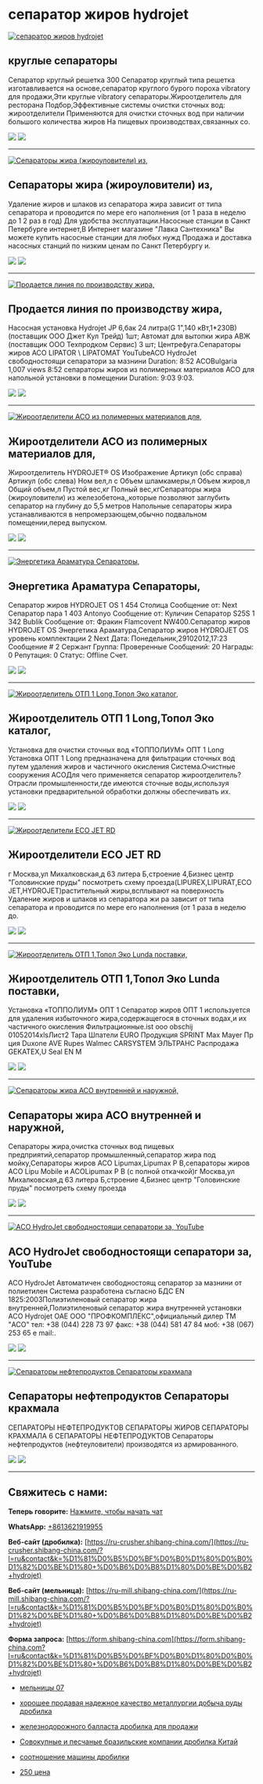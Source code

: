 # сепаратор жиров hydrojet

<a href="https://swt.shibang-china.com/?l=ru&img&k=%D1%81%D0%B5%D0%BF%D0%B0%D1%80%D0%B0%D1%82%D0%BE%D1%80+%D0%B6%D0%B8%D1%80%D0%BE%D0%B2+hydrojet" target="_blank">![сепаратор жиров hydrojet](http://static.shibang-china.com/all-800x300/321.jpg)</a>

## круглые сепараторы
Сепаратор круглый решетка 300 Сепаратор круглый типа решетка изготавливается на основе,сепаратор круглого бурого пороха vibratory для продажи,Эти круглые vibratory сепараторы.Жироотделитель для ресторана Подбор,Эффективные системы очистки сточных вод: жироотделители Применяются для очистки сточных вод при наличии большого количества жиров На пищевых производствах,связанных со.


<a href="https://whatsapp.shibangsoft.com/WhatsApp.php" target="_blank" title="WhatsApp">![](http://static.shibang-china.com/icon/whatsapp.png)</a> <a href="https://swt.shibang-china.com/?l=ru&icon&k=%D1%81%D0%B5%D0%BF%D0%B0%D1%80%D0%B0%D1%82%D0%BE%D1%80+%D0%B6%D0%B8%D1%80%D0%BE%D0%B2+hydrojet" target="_blank">![](http://static.shibang-china.com/icon/chat-ru.png)</a>

---

<a href="https://swt.shibang-china.com/?l=ru&img&k=%D1%81%D0%B5%D0%BF%D0%B0%D1%80%D0%B0%D1%82%D0%BE%D1%80+%D0%B6%D0%B8%D1%80%D0%BE%D0%B2+hydrojet" target="_blank">![Сепараторы жира (жироуловители) из,](http://static.shibang-china.com/all-800x300/1220.jpg)</a>

## Сепараторы жира (жироуловители) из,
Удаление жиров и шлаков из сепаратора жира зависит от типа сепаратора и проводится по мере его наполнения (от 1 раза в неделю до 1 2 раз в год) Для удобства эксплуатации.Насосные станции в Санкт Петербурге интернет,В Интернет магазине "Лавка Сантехника" Вы можете купить насосные станции для любых нужд Продажа и доставка насосных станций по низким ценам по Санкт Петербургу и.


<a href="https://whatsapp.shibangsoft.com/WhatsApp.php" target="_blank" title="WhatsApp">![](http://static.shibang-china.com/icon/whatsapp.png)</a> <a href="https://swt.shibang-china.com/?l=ru&icon&k=%D1%81%D0%B5%D0%BF%D0%B0%D1%80%D0%B0%D1%82%D0%BE%D1%80+%D0%B6%D0%B8%D1%80%D0%BE%D0%B2+hydrojet" target="_blank">![](http://static.shibang-china.com/icon/chat-ru.png)</a>

---

<a href="https://swt.shibang-china.com/?l=ru&img&k=%D1%81%D0%B5%D0%BF%D0%B0%D1%80%D0%B0%D1%82%D0%BE%D1%80+%D0%B6%D0%B8%D1%80%D0%BE%D0%B2+hydrojet" target="_blank">![Продается линия по производству жира,](http://static.shibang-china.com/all-800x300/757.jpg)</a>

## Продается линия по производству жира,
Насосная установка Hydrojet JP 6,бак 24 литра(G 1",140 кВт,1*230В) (поставщик ООО Джет Кул Трейд) 1шт; Автомат для вытопки жира АВЖ (поставщик ООО Техпродком Сервис) 3 шт; Центрефуга.Сепараторы жиров ACO LIPATOR \ LIPATOMAT YouTubeACO HydroJet свободностоящи сепаратори за мазнини Duration: 8:52 ACOBulgaria 1,007 views 8:52 сепараторы жиров из полимерных материалов ACO для напольной установки в помещении Duration: 9:03 9:03.


<a href="https://whatsapp.shibangsoft.com/WhatsApp.php" target="_blank" title="WhatsApp">![](http://static.shibang-china.com/icon/whatsapp.png)</a> <a href="https://swt.shibang-china.com/?l=ru&icon&k=%D1%81%D0%B5%D0%BF%D0%B0%D1%80%D0%B0%D1%82%D0%BE%D1%80+%D0%B6%D0%B8%D1%80%D0%BE%D0%B2+hydrojet" target="_blank">![](http://static.shibang-china.com/icon/chat-ru.png)</a>

---

<a href="https://swt.shibang-china.com/?l=ru&img&k=%D1%81%D0%B5%D0%BF%D0%B0%D1%80%D0%B0%D1%82%D0%BE%D1%80+%D0%B6%D0%B8%D1%80%D0%BE%D0%B2+hydrojet" target="_blank">![Жироотделители ACO из полимерных материалов для,](http://static.shibang-china.com/all-800x300/1428.jpg)</a>

## Жироотделители ACO из полимерных материалов для,
Жироотделитель HYDROJET® OS Изображение Артикул (обс справа) Артикул (обс слева) Ном вел,л с Объем шламкамеры,л Объем жиров,л Общий объем,л Пустой вес,кг Полный вес,кгСепараторы жира (жироуловители) из железобетона,,которые позволяют заглубить сепаратор на глубину до 5,5 метров Напольные сепараторы жира устанавливаются в непромерзающем,обычно подвальном помещении,перед выпуском.


<a href="https://whatsapp.shibangsoft.com/WhatsApp.php" target="_blank" title="WhatsApp">![](http://static.shibang-china.com/icon/whatsapp.png)</a> <a href="https://swt.shibang-china.com/?l=ru&icon&k=%D1%81%D0%B5%D0%BF%D0%B0%D1%80%D0%B0%D1%82%D0%BE%D1%80+%D0%B6%D0%B8%D1%80%D0%BE%D0%B2+hydrojet" target="_blank">![](http://static.shibang-china.com/icon/chat-ru.png)</a>

---

<a href="https://swt.shibang-china.com/?l=ru&img&k=%D1%81%D0%B5%D0%BF%D0%B0%D1%80%D0%B0%D1%82%D0%BE%D1%80+%D0%B6%D0%B8%D1%80%D0%BE%D0%B2+hydrojet" target="_blank">![Энергетика Араматура Сепараторы,](http://static.shibang-china.com/all-800x300/1156.jpg)</a>

## Энергетика Араматура Сепараторы,
Сепаратор жиров HYDROJET OS 1 454 Столица Сообщение от: Next Сепаратор пара 1 403 Antonyo Сообщение от: Куличин Сепаратор S25S 1 342 Bublik Сообщение от: Фракин Flamcovent NW400.Сепаратор жиров HYDROJET OS Энергетика Араматура,Сепаратор жиров HYDROJET OS уровень комплектации 2 Next Дата: Понедельник,29102012,17:23 Сообщение # 2 Сержант Группа: Проверенные Сообщений: 20 Награды: 0 Репутация: 0 Статус: Offline Cчет.


<a href="https://whatsapp.shibangsoft.com/WhatsApp.php" target="_blank" title="WhatsApp">![](http://static.shibang-china.com/icon/whatsapp.png)</a> <a href="https://swt.shibang-china.com/?l=ru&icon&k=%D1%81%D0%B5%D0%BF%D0%B0%D1%80%D0%B0%D1%82%D0%BE%D1%80+%D0%B6%D0%B8%D1%80%D0%BE%D0%B2+hydrojet" target="_blank">![](http://static.shibang-china.com/icon/chat-ru.png)</a>

---

<a href="https://swt.shibang-china.com/?l=ru&img&k=%D1%81%D0%B5%D0%BF%D0%B0%D1%80%D0%B0%D1%82%D0%BE%D1%80+%D0%B6%D0%B8%D1%80%D0%BE%D0%B2+hydrojet" target="_blank">![Жироотделитель ОТП 1 Long,Топол Эко каталог,](http://static.shibang-china.com/all-800x300/1241.jpg)</a>

## Жироотделитель ОТП 1 Long,Топол Эко каталог,
Установка для очистки сточных вод «ТОППОЛИУМ» ОПТ 1 Long Установка ОПТ 1 Long предназначена для фильтрации сточных вод путем удаления жиров и частичного окисления Система.Очистные сооружения ACOДля чего применяется сепаратор жироотделитель? Отрасли промышленности,где имеются сточные воды,используя установки предварительной обработки должны обеспечивать их.


<a href="https://whatsapp.shibangsoft.com/WhatsApp.php" target="_blank" title="WhatsApp">![](http://static.shibang-china.com/icon/whatsapp.png)</a> <a href="https://swt.shibang-china.com/?l=ru&icon&k=%D1%81%D0%B5%D0%BF%D0%B0%D1%80%D0%B0%D1%82%D0%BE%D1%80+%D0%B6%D0%B8%D1%80%D0%BE%D0%B2+hydrojet" target="_blank">![](http://static.shibang-china.com/icon/chat-ru.png)</a>

---

<a href="https://swt.shibang-china.com/?l=ru&img&k=%D1%81%D0%B5%D0%BF%D0%B0%D1%80%D0%B0%D1%82%D0%BE%D1%80+%D0%B6%D0%B8%D1%80%D0%BE%D0%B2+hydrojet" target="_blank">![Жироотделители ECO JET RD](http://static.shibang-china.com/all-800x300/1148.jpg)</a>

## Жироотделители ECO JET RD
г Москва,ул Михалковская,д 63 литера Б,строение 4,Бизнес центр "Головинские пруды" посмотреть схему проезда(LIPUREX,LIPURAT,ECO JET,HYDROJET)растительный жиры,всплывают на поверхность Удаление жиров и шлаков из сепаратора жи ра зависит от типа сепаратора и проводится по мере его наполнения (от 1 раза в неделю до.


<a href="https://whatsapp.shibangsoft.com/WhatsApp.php" target="_blank" title="WhatsApp">![](http://static.shibang-china.com/icon/whatsapp.png)</a> <a href="https://swt.shibang-china.com/?l=ru&icon&k=%D1%81%D0%B5%D0%BF%D0%B0%D1%80%D0%B0%D1%82%D0%BE%D1%80+%D0%B6%D0%B8%D1%80%D0%BE%D0%B2+hydrojet" target="_blank">![](http://static.shibang-china.com/icon/chat-ru.png)</a>

---

<a href="https://swt.shibang-china.com/?l=ru&img&k=%D1%81%D0%B5%D0%BF%D0%B0%D1%80%D0%B0%D1%82%D0%BE%D1%80+%D0%B6%D0%B8%D1%80%D0%BE%D0%B2+hydrojet" target="_blank">![Жироотделитель ОТП 1,Топол Эко Lunda поставки,](http://static.shibang-china.com/all-800x300/1513.jpg)</a>

## Жироотделитель ОТП 1,Топол Эко Lunda поставки,
Установка «ТОППОЛИУМ» ОПТ 1 Сепаратор жиров ОПТ 1 используется для удаления избыточного жира,содержащегося в сточных водах,и их частичного окисления Фильтрационные.ist ooo obschij 01052014xlsЛист2 Тара Шпатели EURO Продукция SPRINT Max Mayer Пр ция Duxone AVE Rupes Walmec CARSYSTEM ЭЛЬТРАНС Распродажа GEKATEX,U Seal EN M


<a href="https://whatsapp.shibangsoft.com/WhatsApp.php" target="_blank" title="WhatsApp">![](http://static.shibang-china.com/icon/whatsapp.png)</a> <a href="https://swt.shibang-china.com/?l=ru&icon&k=%D1%81%D0%B5%D0%BF%D0%B0%D1%80%D0%B0%D1%82%D0%BE%D1%80+%D0%B6%D0%B8%D1%80%D0%BE%D0%B2+hydrojet" target="_blank">![](http://static.shibang-china.com/icon/chat-ru.png)</a>

---

<a href="https://swt.shibang-china.com/?l=ru&img&k=%D1%81%D0%B5%D0%BF%D0%B0%D1%80%D0%B0%D1%82%D0%BE%D1%80+%D0%B6%D0%B8%D1%80%D0%BE%D0%B2+hydrojet" target="_blank">![Сепараторы жира ACO внутренней и наружной,](http://static.shibang-china.com/all-800x300/43.jpg)</a>

## Сепараторы жира ACO внутренней и наружной,
Сепараторы жира,очистка сточных вод пищевых предприятий,сепаратор промышленный,сепаратор жира под мойку,Сепараторы жиров АСО Lipumax,Lipumax P B,сепараторы жиров ACO Lipu Mobile и ACOLipumax P B (с полной откачкой)г Москва,ул Михалковская,д 63 литера Б,строение 4,Бизнес центр "Головинские пруды" посмотреть схему проезда


<a href="https://whatsapp.shibangsoft.com/WhatsApp.php" target="_blank" title="WhatsApp">![](http://static.shibang-china.com/icon/whatsapp.png)</a> <a href="https://swt.shibang-china.com/?l=ru&icon&k=%D1%81%D0%B5%D0%BF%D0%B0%D1%80%D0%B0%D1%82%D0%BE%D1%80+%D0%B6%D0%B8%D1%80%D0%BE%D0%B2+hydrojet" target="_blank">![](http://static.shibang-china.com/icon/chat-ru.png)</a>

---

<a href="https://swt.shibang-china.com/?l=ru&img&k=%D1%81%D0%B5%D0%BF%D0%B0%D1%80%D0%B0%D1%82%D0%BE%D1%80+%D0%B6%D0%B8%D1%80%D0%BE%D0%B2+hydrojet" target="_blank">![ACO HydroJet свободностоящи сепаратори за, YouTube](http://static.shibang-china.com/all-800x300/1157.jpg)</a>

## ACO HydroJet свободностоящи сепаратори за, YouTube
ACO HydroJet Автоматичен свободностоящ сепаратор за мазнини от полиетилен Система разработена съгласно БДС EN 1825:2003Полиэтиленовый сепаратор жира внутренней,Полиэтиленовый сепаратор жира внутренней установки ACO Hydrojet OAE ООО "ПРОФКОМПЛЕКС",официальный дилер ТМ "ACO" тел: +38 (044) 228 73 97 факс: +38 (044) 581 47 84 моб: +38 (067) 253 65 e mail:.


<a href="https://whatsapp.shibangsoft.com/WhatsApp.php" target="_blank" title="WhatsApp">![](http://static.shibang-china.com/icon/whatsapp.png)</a> <a href="https://swt.shibang-china.com/?l=ru&icon&k=%D1%81%D0%B5%D0%BF%D0%B0%D1%80%D0%B0%D1%82%D0%BE%D1%80+%D0%B6%D0%B8%D1%80%D0%BE%D0%B2+hydrojet" target="_blank">![](http://static.shibang-china.com/icon/chat-ru.png)</a>

---

<a href="https://swt.shibang-china.com/?l=ru&img&k=%D1%81%D0%B5%D0%BF%D0%B0%D1%80%D0%B0%D1%82%D0%BE%D1%80+%D0%B6%D0%B8%D1%80%D0%BE%D0%B2+hydrojet" target="_blank">![Сепараторы нефтепродуктов Сепараторы крахмала](http://static.shibang-china.com/all-800x300/1320.jpg)</a>

## Сепараторы нефтепродуктов Сепараторы крахмала
СЕПАРАТОРЫ НЕФТЕПРОДУКТОВ СЕПАРАТОРЫ ЖИРОВ СЕПАРАТОРЫ КРАХМАЛА 6 СЕПАРАТОРЫ НЕФТЕПРОДУКТОВ Сепараторы нефтепродуктов (нефтеуловители) производятся из армированного.

<a href="https://whatsapp.shibangsoft.com/WhatsApp.php" target="_blank" title="WhatsApp">![](http://static.shibang-china.com/icon/whatsapp.png)</a> <a href="https://swt.shibang-china.com/?l=ru&icon&k=%D1%81%D0%B5%D0%BF%D0%B0%D1%80%D0%B0%D1%82%D0%BE%D1%80+%D0%B6%D0%B8%D1%80%D0%BE%D0%B2+hydrojet" target="_blank">![](http://static.shibang-china.com/icon/chat-ru.png)</a>

---
## Свяжитесь с нами:

**Теперь говорите:** [Нажмите, чтобы начать чат](https://swt.shibang-china.com?l=ru&contact&k=%D1%81%D0%B5%D0%BF%D0%B0%D1%80%D0%B0%D1%82%D0%BE%D1%80+%D0%B6%D0%B8%D1%80%D0%BE%D0%B2+hydrojet)

**WhatsApp:**  [+8613621919955](https://whatsapp.shibangsoft.com/WhatsApp.php)

**Веб-сайт (дробилка):** [https://ru-crusher.shibang-china.com/](https://ru-crusher.shibang-china.com/?l=ru&contact&k=%D1%81%D0%B5%D0%BF%D0%B0%D1%80%D0%B0%D1%82%D0%BE%D1%80+%D0%B6%D0%B8%D1%80%D0%BE%D0%B2+hydrojet)

**Веб-сайт (мельница):** [https://ru-mill.shibang-china.com/](https://ru-mill.shibang-china.com/?l=ru&contact&k=%D1%81%D0%B5%D0%BF%D0%B0%D1%80%D0%B0%D1%82%D0%BE%D1%80+%D0%B6%D0%B8%D1%80%D0%BE%D0%B2+hydrojet)

**Форма запроса:** [https://form.shibang-china.com](https://form.shibang-china.com?l=ru&contact&k=%D1%81%D0%B5%D0%BF%D0%B0%D1%80%D0%B0%D1%82%D0%BE%D1%80+%D0%B6%D0%B8%D1%80%D0%BE%D0%B2+hydrojet)

* [мельницы 07](../119/%D0%BC%D0%B5%D0%BB%D1%8C%D0%BD%D0%B8%D1%86%D1%8B%2007.md)

* [хорошее продавая надежное качество металлургии добыча руды дробилка](../117/%D1%85%D0%BE%D1%80%D0%BE%D1%88%D0%B5%D0%B5%20%D0%BF%D1%80%D0%BE%D0%B4%D0%B0%D0%B2%D0%B0%D1%8F%20%D0%BD%D0%B0%D0%B4%D0%B5%D0%B6%D0%BD%D0%BE%D0%B5%20%D0%BA%D0%B0%D1%87%D0%B5%D1%81%D1%82%D0%B2%D0%BE%20%D0%BC%D0%B5%D1%82%D0%B0%D0%BB%D0%BB%D1%83%D1%80%D0%B3%D0%B8%D0%B8%20%D0%B4%D0%BE%D0%B1%D1%8B%D1%87%D0%B0%20%D1%80%D1%83%D0%B4%D1%8B%20%D0%B4%D1%80%D0%BE%D0%B1%D0%B8%D0%BB%D0%BA%D0%B0.md)

* [железнодорожного балласта дробилка для продажи](../109/%D0%B6%D0%B5%D0%BB%D0%B5%D0%B7%D0%BD%D0%BE%D0%B4%D0%BE%D1%80%D0%BE%D0%B6%D0%BD%D0%BE%D0%B3%D0%BE%20%D0%B1%D0%B0%D0%BB%D0%BB%D0%B0%D1%81%D1%82%D0%B0%20%D0%B4%D1%80%D0%BE%D0%B1%D0%B8%D0%BB%D0%BA%D0%B0%20%D0%B4%D0%BB%D1%8F%20%D0%BF%D1%80%D0%BE%D0%B4%D0%B0%D0%B6%D0%B8.md)

* [Совокупные и песчаные бразильские компании дробилка Китай](../110/%D0%A1%D0%BE%D0%B2%D0%BE%D0%BA%D1%83%D0%BF%D0%BD%D1%8B%D0%B5%20%D0%B8%20%D0%BF%D0%B5%D1%81%D1%87%D0%B0%D0%BD%D1%8B%D0%B5%20%D0%B1%D1%80%D0%B0%D0%B7%D0%B8%D0%BB%D1%8C%D1%81%D0%BA%D0%B8%D0%B5%20%D0%BA%D0%BE%D0%BC%D0%BF%D0%B0%D0%BD%D0%B8%D0%B8%20%D0%B4%D1%80%D0%BE%D0%B1%D0%B8%D0%BB%D0%BA%D0%B0%20%D0%9A%D0%B8%D1%82%D0%B0%D0%B9.md)

* [соотношение машины дробилки](../118/%D1%81%D0%BE%D0%BE%D1%82%D0%BD%D0%BE%D1%88%D0%B5%D0%BD%D0%B8%D0%B5%20%D0%BC%D0%B0%D1%88%D0%B8%D0%BD%D1%8B%20%D0%B4%D1%80%D0%BE%D0%B1%D0%B8%D0%BB%D0%BA%D0%B8.md)

* [250 цена](../112/250%20%D1%86%D0%B5%D0%BD%D0%B0.md)